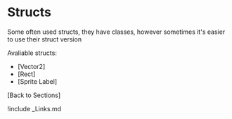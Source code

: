 # Structs

Some often used structs, they have classes, however sometimes it's easier to use their struct version

Avaliable structs:
 - [Vector2]
 - [Rect]
 - [Sprite Label]


[Back to Sections]

!include _Links.md
